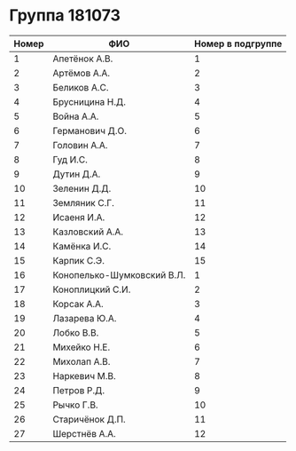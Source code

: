 # Группа 181073

<table><thead><tr><th data-type="number">Номер</th><th>ФИО</th><th data-type="number">Номер в подгруппе</th></tr></thead><tbody><tr><td>1</td><td>Апетёнок А.В.</td><td>1</td></tr><tr><td>2</td><td>Артёмов А.А.</td><td>2</td></tr><tr><td>3</td><td>Беликов А.С.</td><td>3</td></tr><tr><td>4</td><td>Брусницина Н.Д.</td><td>4</td></tr><tr><td>5</td><td>Война А.А.</td><td>5</td></tr><tr><td>6</td><td>Германович Д.О.</td><td>6</td></tr><tr><td>7</td><td>Головин А.А.</td><td>7</td></tr><tr><td>8</td><td>Гуд И.С.</td><td>8</td></tr><tr><td>9</td><td>Дутин Д.А.</td><td>9</td></tr><tr><td>10</td><td>Зеленин Д.Д.</td><td>10</td></tr><tr><td>11</td><td>Земляник С.Г.</td><td>11</td></tr><tr><td>12</td><td>Исаеня И.А.</td><td>12</td></tr><tr><td>13</td><td>Казловский А.А.</td><td>13</td></tr><tr><td>14</td><td>Камёнка И.С.</td><td>14</td></tr><tr><td>15</td><td>Карпик С.Э.</td><td>15</td></tr><tr><td>16</td><td>Конопелько-Шумковский В.Л.</td><td>1</td></tr><tr><td>17</td><td>Коноплицкий С.И.</td><td>2</td></tr><tr><td>18</td><td>Корсак А.А.</td><td>3</td></tr><tr><td>19</td><td>Лазарева Ю.А.</td><td>4</td></tr><tr><td>20</td><td>Лобко В.В.</td><td>5</td></tr><tr><td>21</td><td>Михейко Н.Е.</td><td>6</td></tr><tr><td>22</td><td>Михолап А.В.</td><td>7</td></tr><tr><td>23</td><td>Наркевич М.В.</td><td>8</td></tr><tr><td>24</td><td>Петров Р.Д.</td><td>9</td></tr><tr><td>25</td><td>Рычко Г.В.</td><td>10</td></tr><tr><td>26</td><td>Старичёнок Д.П.</td><td>11</td></tr><tr><td>27</td><td>Шерстнёв А.А.</td><td>12</td></tr></tbody></table>
